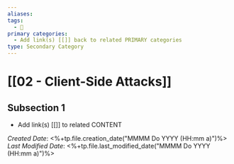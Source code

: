 ```yaml
---
aliases: 
tags:
  - 🥈
primary categories:
  - Add link(s) [[]] back to related PRIMARY categories
type: Secondary Category
---
```

# [[02 - Client-Side Attacks]]

## Subsection 1
* Add link(s) [[]] to related CONTENT

*Created Date*: <%+tp.file.creation_date("MMMM Do YYYY (HH:mm a)")%>
*Last Modified Date*: <%+tp.file.last_modified_date("MMMM Do YYYY (HH:mm a)")%>
